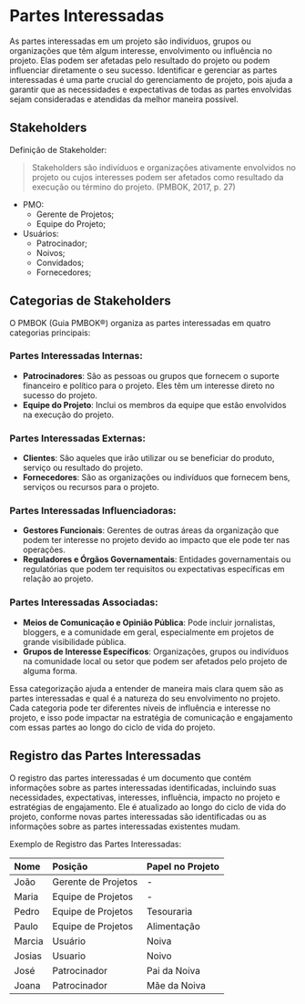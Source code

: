 # Partes Interessadas

As partes interessadas em um projeto são indivíduos, grupos ou organizações que têm algum interesse, envolvimento ou influência no projeto. Elas podem ser afetadas pelo resultado do projeto ou podem influenciar diretamente o seu sucesso. Identificar e gerenciar as partes interessadas é uma parte crucial do gerenciamento de projeto, pois ajuda a garantir que as necessidades e expectativas de todas as partes envolvidas sejam consideradas e atendidas da melhor maneira possível.

## Stakeholders

Definição de Stakeholder:

> Stakeholders são indivíduos e organizações ativamente envolvidos no projeto ou cujos interesses podem ser afetados como resultado da execução ou término do projeto. (PMBOK, 2017, p. 27)

- PMO:
    - Gerente de Projetos;
    - Equipe do Projeto;
- Usuários:
    - Patrocinador;
    - Noivos;
    - Convidados;
    - Fornecedores;

## Categorias de Stakeholders

O PMBOK (Guia PMBOK®) organiza as partes interessadas em quatro categorias principais:

### Partes Interessadas Internas:

- **Patrocinadores**: São as pessoas ou grupos que fornecem o suporte financeiro e político para o projeto. Eles têm um interesse direto no sucesso do projeto.
- **Equipe do Projeto**: Inclui os membros da equipe que estão envolvidos na execução do projeto.

### Partes Interessadas Externas:

- **Clientes**: São aqueles que irão utilizar ou se beneficiar do produto, serviço ou resultado do projeto.
- **Fornecedores**: São as organizações ou indivíduos que fornecem bens, serviços ou recursos para o projeto.

### Partes Interessadas Influenciadoras:

- **Gestores Funcionais**: Gerentes de outras áreas da organização que podem ter interesse no projeto devido ao impacto que ele pode ter nas operações.
- **Reguladores e Órgãos Governamentais**: Entidades governamentais ou regulatórias que podem ter requisitos ou expectativas específicas em relação ao projeto.

### Partes Interessadas Associadas:

- **Meios de Comunicação e Opinião Pública**: Pode incluir jornalistas, bloggers, e a comunidade em geral, especialmente em projetos de grande visibilidade pública.
- **Grupos de Interesse Específicos**: Organizações, grupos ou indivíduos na comunidade local ou setor que podem ser afetados pelo projeto de alguma forma.

Essa categorização ajuda a entender de maneira mais clara quem são as partes interessadas e qual é a natureza do seu envolvimento no projeto. Cada categoria pode ter diferentes níveis de influência e interesse no projeto, e isso pode impactar na estratégia de comunicação e engajamento com essas partes ao longo do ciclo de vida do projeto.

## Registro das Partes Interessadas

O registro das partes interessadas é um documento que contém informações sobre as partes interessadas identificadas, incluindo suas necessidades, expectativas, interesses, influência, impacto no projeto e estratégias de engajamento. Ele é atualizado ao longo do ciclo de vida do projeto, conforme novas partes interessadas são identificadas ou as informações sobre as partes interessadas existentes mudam.

Exemplo de Registro das Partes Interessadas:

| Nome | Posição | Papel no Projeto |
| :-- | :-- | :-- |
| João | Gerente de Projetos | - |
| Maria | Equipe de Projetos | - |
| Pedro | Equipe de Projetos | Tesouraria |
| Paulo | Equipe de Projetos | Alimentação |
| Marcia | Usuário | Noiva |
| Josias | Usuario | Noivo |
| José | Patrocinador | Pai da Noiva |
| Joana | Patrocinador | Mãe da Noiva |